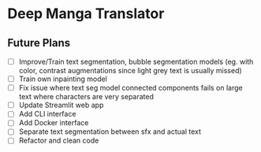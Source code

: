 # Deep Manga Translator


## Future Plans
- [ ] Improve/Train text segmentation, bubble segmentation models (eg. with color, contrast augmentations since light grey text is usually missed)
- [ ] Train own inpainting model
- [ ] Fix issue where text seg model connected components fails on large text where characters are very separated
- [ ] Update Streamlit web app
- [ ] Add CLI interface
- [ ] Add Docker interface
- [ ] Separate text segmentation between sfx and actual text
- [ ] Refactor and clean code